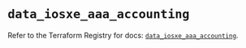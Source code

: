 # `data_iosxe_aaa_accounting`

Refer to the Terraform Registry for docs: [`data_iosxe_aaa_accounting`](https://registry.terraform.io/providers/ciscodevnet/iosxe/0.9.3/docs/data-sources/aaa_accounting).
